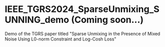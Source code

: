 # IEEE_TGRS2024_SparseUnmixing_SUNNING_demo (Coming soon...)
Demo of the TGRS paper titled "Sparse Unmixing in the Presence of Mixed Noise Using L0-norm Constraint and Log-Cosh Loss"
